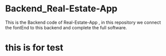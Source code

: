 # Backend_Real-Estate-App
This is the Backend code of Real-Estate-App , in this repository we connect the fontEnd to this backend and complete the full software. 

# this is for test
